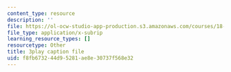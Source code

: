 ```yaml
---
content_type: resource
description: ''
file: https://ol-ocw-studio-app-production.s3.amazonaws.com/courses/18-01sc-single-variable-calculus-fall-2010/f8fb673244d95281ae8e30737f568e32_XRkgBWbWvg4.vtt
file_type: application/x-subrip
learning_resource_types: []
resourcetype: Other
title: 3play caption file
uid: f8fb6732-44d9-5281-ae8e-30737f568e32
---
```

